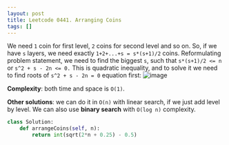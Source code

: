 ```yaml
---
layout: post
title: Leetcode 0441. Arranging Coins
tags: []
---
```


We need `1` coin for first level, `2` coins for second level and so on. So, if we have `s` layers, we need exactly `1+2+...+s = s*(s+1)/2` coins. Reformulating problem statement, we need to find the biggest `s`, such that `s*(s+1)/2 <= n` or `s^2 + s - 2n <= 0.` This is quadratic inequality, and to solve it we need to find roots of `s^2 + s - 2n = 0` equation first:
![image](https://assets.leetcode.com/users/images/54f84b43-f99f-4086-80ac-b48a6c838074_1593588252.4050715.png)


**Complexity**: both time and space is `O(1)`.

**Other solutions**: we can do it in `O(n)` with linear search, if we just add level by level. We can also use **binary search** with `O(log n)` complexity.


```python
class Solution:
    def arrangeCoins(self, n):
        return int(sqrt(2*n + 0.25) - 0.5)
```
